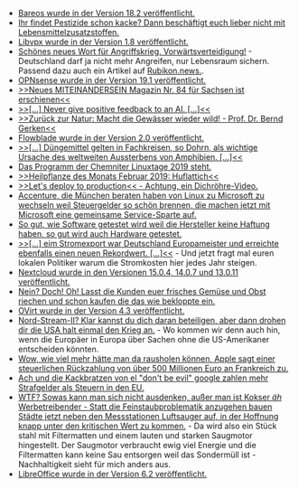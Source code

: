 * [Bareos wurde in der Version 18.2 veröffentlicht.](https://www.pro-linux.de/news/1/26733/bareos-182-freigegeben.html)
* [Ihr findet Pestizide schon kacke? Dann beschäftigt euch lieber nicht mit Lebensmittelzusatzstoffen.](https://netzfrauen.org/2019/02/04/zuatzstoffe-2/)
* [Libvpx wurde in der Version 1.8 veröffentlicht.](https://www.phoronix.com/scan.php?page=news_item&px=Libvpx-1.8-Released)
* [Schönes neues Wort für Angriffskrieg, Vorwärtsverteidigung!](https://tuxproject.de/blog/2019/02/vorwaertsverteidigung-3/) - Deutschland darf ja nicht mehr Angreifen, nur Lebensraum sichern. Passend dazu auch ein Artikel auf [Rubikon.news.](https://www.rubikon.news/artikel/vorwartsverteidigung-der-herrschenden).
* [OPNsense wurde in der Version 19.1 veröffentlicht.](https://www.pro-linux.de/news/1/26738/opnsense-191-freigegeben.html)
* [>>Neues MITEINANDERSEIN Magazin Nr. 84 für Sachsen ist erschienen<<](https://bio-erzgebirge.de/wp/?p=17467)
* [>>[...] Never give positive feedback to an AI. [...]<<](https://apenwarr.ca/log/20190201)
* [>>Zurück zur Natur: Macht die Gewässer wieder wild! - Prof. Dr. Bernd Gerken<<](https://www.welt-im-wandel.tv/video/zurueck-zur-natur-macht-die-gewaesser-wieder-wild-prof-dr-bernd-gerken/)
* [Flowblade wurde in der Version 2.0 veröffentlicht.](https://www.phoronix.com/scan.php?page=news_item&px=Flowblade-2.0-Released)
* [>>[...] Düngemittel gelten in Fachkreisen, so Dohrn, als wichtige Ursache des weltweiten Aussterbens von Amphibien. [...]<<](http://www.sonnenseite.com/de/tipps/das-stille-sterben-vor-unserer-haustuer.html)
* [Das Programm der Chemniter Linuxtage 2019 steht.](https://www.pro-linux.de/news/1/26743/programm-der-chemnitzer-linux-tage-2019-steht.html)
* [>>Heilpflanze des Monats Februar 2019: Huflattich<<](https://bio-erzgebirge.de/wp/?p=17529)
* [>>Let's deploy to production<< - Achtung, ein Dichröhre-Video.](https://www.youtube.com/watch?v=5p8wTOr8AbU)
* [Accenture, die München beraten haben von Linux zu Microsoft zu wechseln weil Steuergelder so schön brennen, die machen jetzt mit Microsoft eine gemeinsame Service-Sparte auf.](https://blog.fefe.de/?ts=a2a42848)
* [So gut, wie Software getestet wird weil die Hersteller keine Haftung haben, so gut wird auch Hardware getestet.](https://blog.fefe.de/?ts=a2a422b0)
* [>>[...] eim Stromexport war Deutschland Europameister und erreichte ebenfalls einen neuen Rekordwert. [...]<<](http://www.sonnenseite.com/de/energie/stromproduktion-in-deutschland-im-januar-mit-neuem-rekordhoch.html) - Und jetzt fragt mal euren lokalen Politiker warum die Stromkosten hier jedes Jahr steigen.
* [Nextcloud wurde in den Versionen 15.0.4, 14.0.7 und 13.0.11 veröffentlicht.](https://nextcloud.com/blog/time-to-update-nextcloud-15.0.4-14.0.7-and-13.0.11-are-here/)
* [Nein? Doch! Oh! Lasst die Kunden euer frisches Gemüse und Obst riechen und schon kaufen die das wie bekloppte ein.](https://netzfrauen.org/2019/02/07/newzealand-3/)
* [OVirt wurde in der Version 4.3 veröffentlicht.](https://www.pro-linux.de/news/1/26750/ovirt-430-freigegeben.html)
* [Nord-Stream-II? Klar kannst du dich daran beteiligen, aber dann drohen dir die USA halt einmal den Krieg an.](https://blog.fefe.de/?ts=a2a2a40f) - Wo kommen wir denn auch hin, wenn die Europäer in Europa über Sachen ohne die US-Amerikaner entscheiden könnten.
* [Wow, wie viel mehr hätte man da rausholen können, Apple sagt einer steuerlichen Rückzahlung von über 500 Millionen Euro an Frankreich zu.](https://blog.fefe.de/?ts=a2a29b87)
* [Ach und die Kackbratzen von el "don't be evil" google zahlen mehr Strafgelder als Steuern in den EU.](https://blog.fefe.de/?ts=a2a291f1)
* [WTF? Sowas kann man sich nicht ausdenken, außer man ist Kokser *äh* Werbetreibender - Statt die Feinstaubproblematik anzugehen bauen Städte jetzt neben den Messstationen Luftsauger auf, in der Hoffnung knapp unter den kritischen Wert zu kommen.](https://blog.fefe.de/?ts=a2a28f5e) - Da wird also ein Stück stahl mit Filtermatten und einem lauten und starken Saugmotor hingestellt. Der Saugmotor verbraucht ewig viel Energie und die Filtermatten kann keine Sau entsorgen weil das Sondermüll ist - Nachhaltigkeit sieht für mich anders aus.
* [LibreOffice wurde in der Version 6.2 veröffentlicht.](https://www.pro-linux.de/news/1/26752/libreoffice-62-freigegeben.html)
